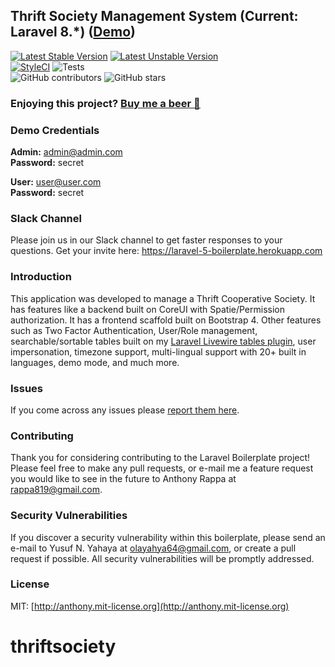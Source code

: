 ## Thrift Society Management System (Current: Laravel 8.*) ([Demo](https://demo.laravel-boilerplate.com))

[![Latest Stable Version](https://poser.pugx.org/olamida/thriftsociety/v/stable)](https://packagist.org/packages/rappasoft/laravel-boilerplate)
[![Latest Unstable Version](https://poser.pugx.org/rappasoft/laravel-boilerplate/v/unstable)](https://packagist.org/packages/rappasoft/laravel-boilerplate) 
<br/>
[![StyleCI](https://styleci.io/repos/30171828/shield?style=plastic)](https://github.styleci.io/repos/30171828)
![Tests](https://github.com/olamida/thriftsociety/workflows/Tests/badge.svg?branch=master)
<br/>
![GitHub contributors](https://img.shields.io/github/contributors/olamida/thriftsociety.svg)
![GitHub stars](https://img.shields.io/github/stars/rappasoft/laravel-boilerplate.svg?style=social)

### Enjoying this project? [Buy me a beer 🍺](https://www.buymeacoffee.com/olanda)

### Demo Credentials

**Admin:** admin@admin.com  
**Password:** secret

**User:** user@user.com  
**Password:** secret


### Slack Channel

Please join us in our Slack channel to get faster responses to your questions. Get your invite here: https://laravel-5-boilerplate.herokuapp.com

### Introduction

This application was developed to manage a Thrift Cooperative Society. It has features like a backend built on CoreUI with Spatie/Permission authorization. It has a frontend scaffold built on Bootstrap 4. Other features such as Two Factor Authentication, User/Role management, searchable/sortable tables built on my [Laravel Livewire tables plugin](https://github.com/rappasoft/laravel-livewire-tables), user impersonation, timezone support, multi-lingual support with 20+ built in languages, demo mode, and much more.

### Issues

If you come across any issues please [report them here](https://github.com/olamida/thriftsociety/issues).

### Contributing

Thank you for considering contributing to the Laravel Boilerplate project! Please feel free to make any pull requests, or e-mail me a feature request you would like to see in the future to Anthony Rappa at rappa819@gmail.com.

### Security Vulnerabilities

If you discover a security vulnerability within this boilerplate, please send an e-mail to Yusuf N. Yahaya at olayahya64@gmail.com, or create a pull request if possible. All security vulnerabilities will be promptly addressed.

### License

MIT: [http://anthony.mit-license.org](http://anthony.mit-license.org)
# thriftsociety
